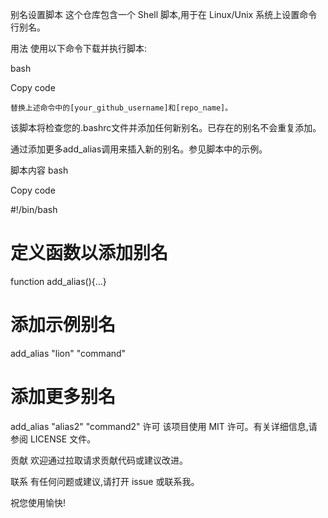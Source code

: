 别名设置脚本
这个仓库包含一个 Shell 脚本,用于在 Linux/Unix 系统上设置命令行别名。

用法
使用以下命令下载并执行脚本:

bash

Copy code

```curl -sS https://raw.githubusercontent.com/[your_github_username]/[repo_name]/main/setup_aliases.sh | bash
替换上述命令中的[your_github_username]和[repo_name]。
```
该脚本将检查您的.bashrc文件并添加任何新别名。已存在的别名不会重复添加。

通过添加更多add_alias调用来插入新的别名。参见脚本中的示例。

脚本内容
bash

Copy code

#!/bin/bash

# 定义函数以添加别名
function add_alias(){...}

# 添加示例别名  
add_alias "lion" "command" 

# 添加更多别名
add_alias "alias2" "command2"
许可
该项目使用 MIT 许可。有关详细信息,请参阅 LICENSE 文件。

贡献
欢迎通过拉取请求贡献代码或建议改进。

联系
有任何问题或建议,请打开 issue 或联系我。

祝您使用愉快!
